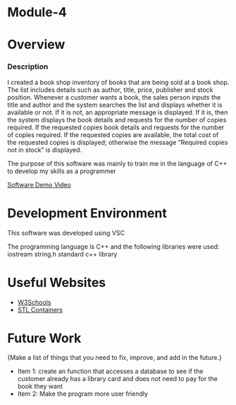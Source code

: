 # Module-4

# Overview

### Description

I created a book shop inventory of books that are being sold at a book shop. The list
includes details such as author, title, price, publisher and stock position. Whenever a
customer wants a book, the sales person inputs the title and author and the system
searches the list and displays whether it is available or not. If it is not, an appropriate
message is displayed. If it is, then the system displays the book details and requests
for the number of copies required. If the requested copies book details and requests
for the number of copies required. If the requested copies are available, the total cost
of the requested copies is displayed; otherwise the message “Required copies not in
stock” is displayed.

The purpose of this software was mainly to train me in the language of C++ to develop my skills as a programmer

[Software Demo Video](https://youtu.be/p_xWo3OXHaU)

# Development Environment

This software was developed using VSC

The programming language is C++ and the following libraries were used:
iostream
string.h
standard c++ library

# Useful Websites

* [W3Schools](https://www.w3schools.com/cpp/)
* [STL Containers](http://www.cplusplus.com/reference/stl/)

# Future Work

{Make a list of things that you need to fix, improve, and add in the future.}
* Item 1: create an function that accesses a database to see if the customer already has a library card and does not need to pay for the book they want
* Item 2: Make the program more user friendly

